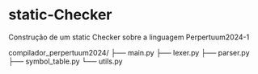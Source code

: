 # static-Checker
Construção de um static Checker sobre a linguagem Perpertuum2024-1

compilador_perpertuum2024/
├── main.py
├── lexer.py
├── parser.py
├── symbol_table.py
└── utils.py

